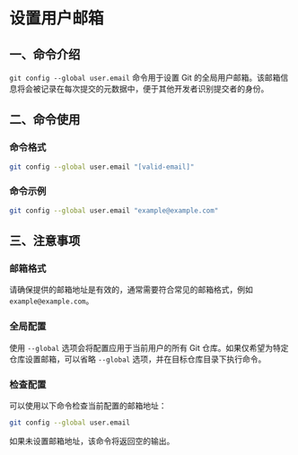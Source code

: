 # 设置用户邮箱

## 一、命令介绍

`git config --global user.email` 命令用于设置 Git 的全局用户邮箱。该邮箱信息将会被记录在每次提交的元数据中，便于其他开发者识别提交者的身份。

## 二、命令使用

### 命令格式

```bash
git config --global user.email "[valid-email]"
```

### 命令示例

```bash
git config --global user.email "example@example.com"
```

## 三、注意事项

### 邮箱格式

请确保提供的邮箱地址是有效的，通常需要符合常见的邮箱格式，例如 `example@example.com`。

### 全局配置

使用 `--global` 选项会将配置应用于当前用户的所有 Git 仓库。如果仅希望为特定仓库设置邮箱，可以省略 `--global` 选项，并在目标仓库目录下执行命令。

### 检查配置

可以使用以下命令检查当前配置的邮箱地址：

```bash
git config --global user.email
```

如果未设置邮箱地址，该命令将返回空的输出。